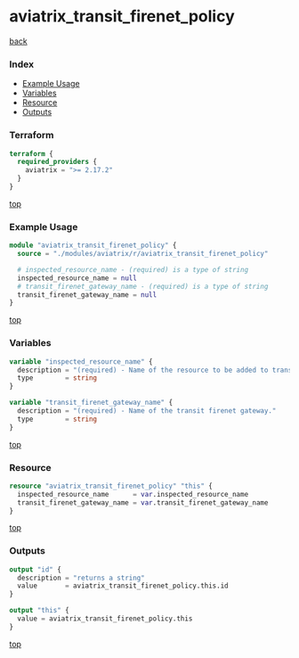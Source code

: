# aviatrix_transit_firenet_policy

[back](../aviatrix.md)

### Index

- [Example Usage](#example-usage)
- [Variables](#variables)
- [Resource](#resource)
- [Outputs](#outputs)

### Terraform

```terraform
terraform {
  required_providers {
    aviatrix = ">= 2.17.2"
  }
}
```

[top](#index)

### Example Usage

```terraform
module "aviatrix_transit_firenet_policy" {
  source = "./modules/aviatrix/r/aviatrix_transit_firenet_policy"

  # inspected_resource_name - (required) is a type of string
  inspected_resource_name = null
  # transit_firenet_gateway_name - (required) is a type of string
  transit_firenet_gateway_name = null
}
```

[top](#index)

### Variables

```terraform
variable "inspected_resource_name" {
  description = "(required) - Name of the resource to be added to transit firenet policy."
  type        = string
}

variable "transit_firenet_gateway_name" {
  description = "(required) - Name of the transit firenet gateway."
  type        = string
}
```

[top](#index)

### Resource

```terraform
resource "aviatrix_transit_firenet_policy" "this" {
  inspected_resource_name      = var.inspected_resource_name
  transit_firenet_gateway_name = var.transit_firenet_gateway_name
}
```

[top](#index)

### Outputs

```terraform
output "id" {
  description = "returns a string"
  value       = aviatrix_transit_firenet_policy.this.id
}

output "this" {
  value = aviatrix_transit_firenet_policy.this
}
```

[top](#index)